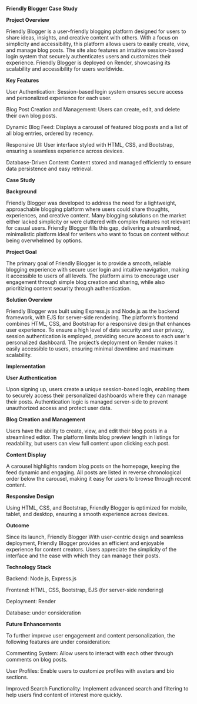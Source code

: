 **Friendly Blogger Case Study**

**Project Overview**

Friendly Blogger is a user-friendly blogging platform designed for users to share ideas, insights, and creative content with others. With a focus on simplicity and accessibility, this platform allows users to easily create, view, and manage blog posts. The site also features an intuitive session-based login system that securely authenticates users and customizes their experience. Friendly Blogger is deployed on Render, showcasing its scalability and accessibility for users worldwide.

**Key Features**

User Authentication: Session-based login system ensures secure access and personalized experience for each user.

Blog Post Creation and Management: Users can create, edit, and delete their own blog posts.

Dynamic Blog Feed: Displays a carousel of featured blog posts and a list of all blog entries, ordered by recency.

Responsive UI: User interface styled with HTML, CSS, and Bootstrap, ensuring a seamless experience across devices.

Database-Driven Content: Content stored and managed efficiently to ensure data persistence and easy retrieval.

**Case Study**

**Background**

Friendly Blogger was developed to address the need for a lightweight, approachable blogging platform where users could share thoughts, experiences, and creative content. Many blogging solutions on the market either lacked simplicity or were cluttered with complex features not relevant for casual users. Friendly Blogger fills this gap, delivering a streamlined, minimalistic platform ideal for writers who want to focus on content without being overwhelmed by options.

**Project Goal**

The primary goal of Friendly Blogger is to provide a smooth, reliable blogging experience with secure user login and intuitive navigation, making it accessible to users of all levels. The platform aims to encourage user engagement through simple blog creation and sharing, while also prioritizing content security through authentication.

**Solution Overview**

Friendly Blogger was built using Express.js and Node.js as the backend framework, with EJS for server-side rendering. The platform’s frontend combines HTML, CSS, and Bootstrap for a responsive design that enhances user experience. To ensure a high level of data security and user privacy, session authentication is employed, providing secure access to each user's personalized dashboard. The project’s deployment on Render makes it easily accessible to users, ensuring minimal downtime and maximum scalability.

**Implementation**

**User Authentication**

Upon signing up, users create a unique session-based login, enabling them to securely access their personalized dashboards where they can manage their posts. Authentication logic is managed server-side to prevent unauthorized access and protect user data.

**Blog Creation and Management**

Users have the ability to create, view, and edit their blog posts in a streamlined editor. The platform limits blog preview length in listings for readability, but users can view full content upon clicking each post.

**Content Display**

A carousel highlights random blog posts on the homepage, keeping the feed dynamic and engaging. All posts are listed in reverse chronological order below the carousel, making it easy for users to browse through recent content.

**Responsive Design**

Using HTML, CSS, and Bootstrap, Friendly Blogger is optimized for mobile, tablet, and desktop, ensuring a smooth experience across devices.

**Outcome**

Since its launch, Friendly Blogger With user-centric design and seamless deployment, Friendly Blogger provides an efficient and enjoyable experience for content creators. Users appreciate the simplicity of the interface and the ease with which they can manage their posts.

**Technology Stack**

Backend: Node.js, Express.js

Frontend: HTML, CSS, Bootstrap, EJS (for server-side rendering)

Deployment: Render

Database: under consideration

**Future Enhancements**

To further improve user engagement and content personalization, the following features are under consideration:

Commenting System: Allow users to interact with each other through comments on blog posts.

User Profiles: Enable users to customize profiles with avatars and bio sections.

Improved Search Functionality: Implement advanced search and filtering to help users find content of interest more quickly.
